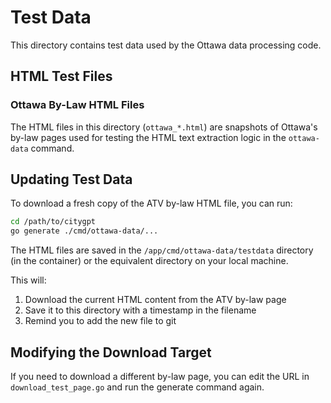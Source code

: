 # Test Data

This directory contains test data used by the Ottawa data processing code.

## HTML Test Files

### Ottawa By-Law HTML Files

The HTML files in this directory (`ottawa_*.html`) are snapshots of Ottawa's by-law pages used for testing the HTML text extraction logic in the `ottawa-data` command.

## Updating Test Data

To download a fresh copy of the ATV by-law HTML file, you can run:

```bash
cd /path/to/citygpt
go generate ./cmd/ottawa-data/...
```

The HTML files are saved in the `/app/cmd/ottawa-data/testdata` directory (in the container) or the equivalent directory on your local machine.

This will:
1. Download the current HTML content from the ATV by-law page
2. Save it to this directory with a timestamp in the filename
3. Remind you to add the new file to git

## Modifying the Download Target

If you need to download a different by-law page, you can edit the URL in `download_test_page.go` and run the generate command again.
